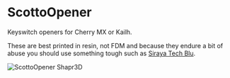 # ScottoOpener

Keyswitch openers for Cherry MX or Kailh.

These are best printed in resin, not FDM and because they endure a bit of abuse you should use something tough such as [Siraya Tech Blu](https://amzn.to/3q3jf1U).

![ScottoOpener Shapr3D](https://github.com/joe-scotto/scottokeebs/assets/8194147/132014fa-b41d-411b-bef3-aab0bb9fcd96)

